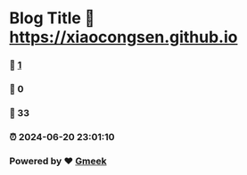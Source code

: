 # Blog Title :link: https://xiaocongsen.github.io 
### :page_facing_up: [1](https://xiaocongsen.github.io/tag.html) 
### :speech_balloon: 0 
### :hibiscus: 33 
### :alarm_clock: 2024-06-20 23:01:10 
### Powered by :heart: [Gmeek](https://github.com/Meekdai/Gmeek)
